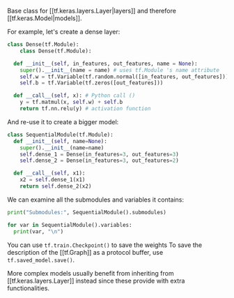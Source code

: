 Base class for [[tf.keras.layers.Layer|layers]] and therefore [[tf.keras.Model|models]].

For example, let's create a dense layer:
```python
class Dense(tf.Module):
	class Dense(tf.Module):

  def __init__(self, in_features, out_features, name = None):
    super().__init__(name = name) # uses tf.Module 's name attribute
    self.w = tf.Variable(tf.random.normal([in_features, out_features]))
    self.b = tf.Variable(tf.zeros([out_features]))

  def __call__(self, x): # Python call ()
    y = tf.matmul(x, self.w) + self.b
    return tf.nn.relu(y) # activation function
```

And re-use it to create a bigger model:
```python
class SequentialModule(tf.Module):
  def __init__(self, name=None):
    super().__init__(name=name)
    self.dense_1 = Dense(in_features=3, out_features=3)
    self.dense_2 = Dense(in_features=3, out_features=2)

  def __call__(self, x1):
    x2 = self.dense_1(x1)
    return self.dense_2(x2)
```

We can examine all the submodules and variables it contains:

```python
print("Submodules:", SequentialModule().submodules)

for var in SequentialModule().variables:
  print(var, "\n")
```

You can use `tf.train.Checkpoint()` to save the weights
To save the description of the [[tf.Graph]] as a protocol buffer, use `tf.saved_model.save()`.

More complex models usually benefit from inheriting from [[tf.keras.layers.Layer]] instead since these provide with extra functionalities.